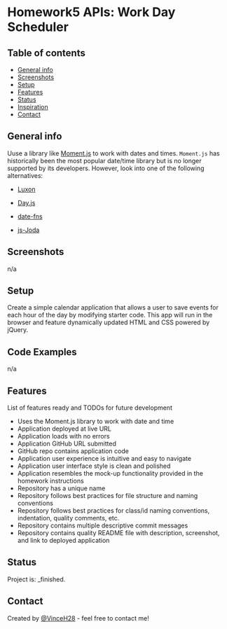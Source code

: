 # Homework5 APIs: Work Day Scheduler

## Table of contents
* [General info](#general-info)
* [Screenshots](#screenshots)
* [Setup](#setup)
* [Features](#features)
* [Status](#status)
* [Inspiration](#inspiration)
* [Contact](#contact)

## General info
Uuse a library like [Moment.js](https://momentjs.com/) to work with dates and times. `Moment.js` has      historically been the most popular date/time library but is no longer supported by its developers. However, look into one of the following alternatives:

  * [Luxon](https://moment.github.io/luxon/)

  * [Day.js](https://day.js.org/)

  * [date-fns](https://date-fns.org/)

  * [js-Joda](https://js-joda.github.io/js-joda/)

## Screenshots
n/a

## Setup
Create a simple calendar application that allows a user to save events for each hour of the day by modifying starter code. This app will run in the browser and feature dynamically updated HTML and CSS powered by jQuery.

## Code Examples
n/a

## Features
List of features ready and TODOs for future development
* Uses the Moment.js library to work with date and time
* Application deployed at live URL
* Application loads with no errors
* Application GitHub URL submitted
* GitHub repo contains application code
* Application user experience is intuitive and easy to navigate
* Application user interface style is clean and polished
* Application resembles the mock-up functionality provided in the homework instructions
* Repository has a unique name
* Repository follows best practices for file structure and naming conventions
* Repository follows best practices for class/id naming conventions, indentation, quality comments, etc.
* Repository contains multiple descriptive commit messages
* Repository contains quality README file with description, screenshot, and link to deployed application

## Status
Project is: _finished.

## Contact
Created by [@VinceH28](https://vinceh28.github.io/DayPlanner/) - feel free to contact me!
